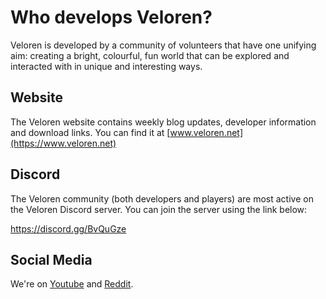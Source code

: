 # Who develops Veloren?

Veloren is developed by a community of volunteers that have one unifying aim: creating a bright,
colourful, fun world that can be explored and interacted with in unique and interesting ways.

## Website

The Veloren website contains weekly blog updates, developer information and download links.
You can find it at [www.veloren.net](https://www.veloren.net)

## Discord

The Veloren community (both developers and players) are most active on the Veloren Discord server.
You can join the server using the link below:

<https://discord.gg/BvQuGze>

## Social Media

We're on [Youtube](https://www.youtube.com/channel/UCmRjlnKnSRRihWPPNasl_Qw)
and [Reddit](https://www.reddit.com/r/veloren).
